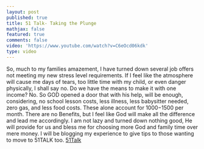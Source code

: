 ```yaml
---
layout: post
published: true
title: 51 Talk- Taking the Plunge
mathjax: false
featured: true
comments: false
video: 'https://www.youtube.com/watch?v=C6eOcd06kdk'
type: video
---
```


So, much to my families amazement, I have turned down several job offers not meeting my new stress level requirements.  If I feel like the atmosphere will cause me days of tears, too little time with my child, or even danger physically, I shall say no. 
Do we have the means to make it with one income? No.  So GOD opened a door that with his help, will be enough, considering, no school lesson costs, less illness,  less babysitter needed, zero gas, and less food costs.  These alone account for $1000-$1500 per month.
There are no Benefits, but I feel like God will make all the difference and lead me accordingly.
I am not lazy and turned down nothing good, He will provide for us and bless me for choosing more God and family time over mere money.  I will be blogging my experience to give tips to those wanting to move to 51TALK too.
[51Talk](http://www.51talk.com/na?referrer=4825373)